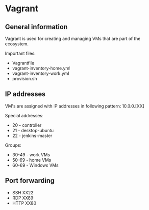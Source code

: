 # Vagrant
## General information
Vagrant is used for creating and managing VMs that are part of the ecosystem.

Important files:
- Vagrantfile
- vagrant-inventory-home.yml
- vagrant-inventory-work.yml
- provision.sh

## IP addresses
VM's are assigned with IP addresses in following pattern: 10.0.0.[XX]

Special addresses:
- 20 - controller
- 21 - desktop-ubuntu
- 22 - jenkins-master

Groups:
- 30-49 - work VMs
- 50-69 - home VMs
- 60-69 - Windows VMs

## Port forwarding
- SSH XX22
- RDP XX89
- HTTP XX80
